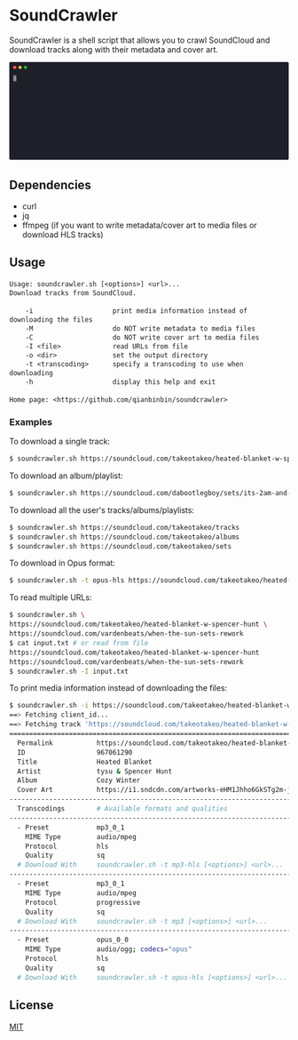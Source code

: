# SoundCrawler

SoundCrawler is a shell script that allows you to crawl SoundCloud and download tracks along with their metadata and
cover art.

![](demo.svg)

## Dependencies

- curl
- jq
- ffmpeg (if you want to write metadata/cover art to media files or download HLS tracks)

## Usage

```
Usage: soundcrawler.sh [<options>] <url>...
Download tracks from SoundCloud.

    -i                    print media information instead of downloading the files
    -M                    do NOT write metadata to media files
    -C                    do NOT write cover art to media files
    -I <file>             read URLs from file
    -o <dir>              set the output directory
    -t <transcoding>      specify a transcoding to use when downloading
    -h                    display this help and exit

Home page: <https://github.com/qianbinbin/soundcrawler>
```

### Examples

To download a single track:

```sh
$ soundcrawler.sh https://soundcloud.com/takeotakeo/heated-blanket-w-spencer-hunt
```

To download an album/playlist:

```sh
$ soundcrawler.sh https://soundcloud.com/dabootlegboy/sets/its-2am-and-i-still-miss-you
```

To download all the user's tracks/albums/playlists:

```sh
$ soundcrawler.sh https://soundcloud.com/takeotakeo/tracks
$ soundcrawler.sh https://soundcloud.com/takeotakeo/albums
$ soundcrawler.sh https://soundcloud.com/takeotakeo/sets
```

To download in Opus format:

```sh
$ soundcrawler.sh -t opus-hls https://soundcloud.com/takeotakeo/heated-blanket-w-spencer-hunt
```

To read multiple URLs:

```sh
$ soundcrawler.sh \
https://soundcloud.com/takeotakeo/heated-blanket-w-spencer-hunt \
https://soundcloud.com/vardenbeats/when-the-sun-sets-rework
$ cat input.txt # or read from file
https://soundcloud.com/takeotakeo/heated-blanket-w-spencer-hunt
https://soundcloud.com/vardenbeats/when-the-sun-sets-rework
$ soundcrawler.sh -I input.txt
```

To print media information instead of downloading the files:

```sh
$ soundcrawler.sh -i https://soundcloud.com/takeotakeo/heated-blanket-w-spencer-hunt
==> Fetching client_id...
==> Fetching track 'https://soundcloud.com/takeotakeo/heated-blanket-w-spencer-hunt'...
================================================================================
  Permalink           https://soundcloud.com/takeotakeo/heated-blanket-w-spencer-hunt
  ID                  967061290
  Title               Heated Blanket
  Artist              tysu & Spencer Hunt
  Album               Cozy Winter
  Cover Art           https://i1.sndcdn.com/artworks-eHM1Jhho6GkSTg2m-jrUWsQ-t500x500.jpg
--------------------------------------------------------------------------------
  Transcodings        # Available formats and qualities
--------------------------------------------------------------------------------
  - Preset            mp3_0_1
    MIME Type         audio/mpeg
    Protocol          hls
    Quality           sq
  # Download With     soundcrawler.sh -t mp3-hls [<options>] <url>...
--------------------------------------------------------------------------------
  - Preset            mp3_0_1
    MIME Type         audio/mpeg
    Protocol          progressive
    Quality           sq
  # Download With     soundcrawler.sh -t mp3 [<options>] <url>...
--------------------------------------------------------------------------------
  - Preset            opus_0_0
    MIME Type         audio/ogg; codecs="opus"
    Protocol          hls
    Quality           sq
  # Download With     soundcrawler.sh -t opus-hls [<options>] <url>...
```

## License

[MIT](LICENSE)